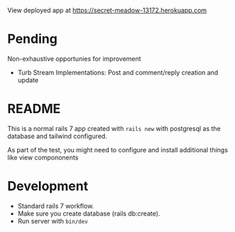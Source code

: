 View deployed app at https://secret-meadow-13172.herokuapp.com 

# Pending
Non-exhaustive opportunies for improvement
- Turb Stream Implementations: Post and comment/reply creation and update


# README

This is a normal rails 7 app created with `rails new` with postgresql as the database and tailwind configured.

As part of the test, you might need to configure and install additional things like view compononents

# Development

* Standard rails 7 workflow.
* Make sure you create database (rails db:create).
* Run server with `bin/dev`
